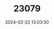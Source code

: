 ---
title: "23079"
category: "Williamsonia lintneri"
draft: false
date: 2024-02-22 13:03:50
languages:
  English: ["Ringed Boghaunter"]
---